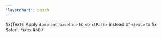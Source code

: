 ```yaml
---
'layerchart': patch
---
```


fix(Text): Apply `dominant-baseline` to `<textPath>` instead of `<text>` to fix Safari. Fixes #507

